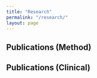 ```yaml
---
title: "Research"
permalink: "/research/"
layout: page
---
```

## Publications (Method)

## Publications (Clinical)
